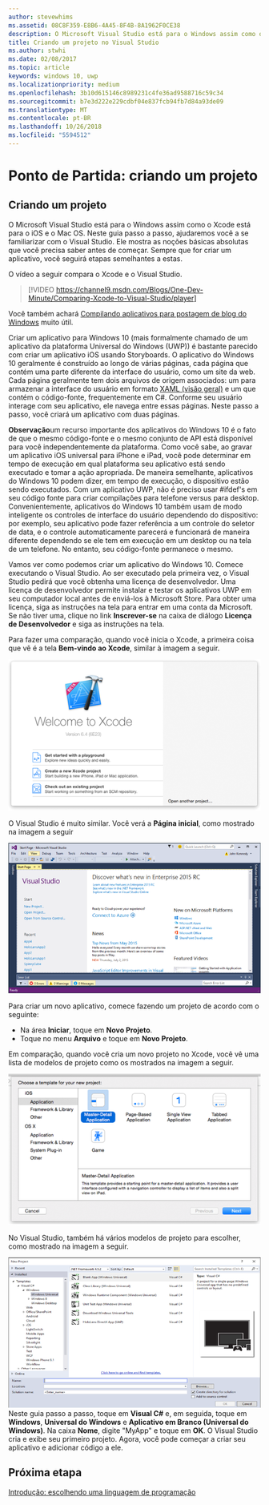 ```yaml
---
author: stevewhims
ms.assetid: 08C8F359-E8B6-4A45-8F4B-8A1962F0CE38
description: O Microsoft Visual Studio está para o Windows assim como o Xcode está para o iOS e o Mac OS. Neste guia passo a passo, ajudaremos você a se familiarizar com o Visual Studio.
title: Criando um projeto no Visual Studio
ms.author: stwhi
ms.date: 02/08/2017
ms.topic: article
keywords: windows 10, uwp
ms.localizationpriority: medium
ms.openlocfilehash: 3b10d615146c8989231c4fe36ad9588716c59c34
ms.sourcegitcommit: b7e3d222e229cdbf04e837fcb94fb7d84a93de09
ms.translationtype: MT
ms.contentlocale: pt-BR
ms.lasthandoff: 10/26/2018
ms.locfileid: "5594512"
---
```

# <a name="getting-started-creating-a-project"></a>Ponto de Partida: criando um projeto

## <a name="creating-a-project"></a>Criando um projeto

O Microsoft Visual Studio está para o Windows assim como o Xcode está para o iOS e o Mac OS. Neste guia passo a passo, ajudaremos você a se familiarizar com o Visual Studio. Ele mostra as noções básicas absolutas que você precisa saber antes de começar. Sempre que for criar um aplicativo, você seguirá etapas semelhantes a estas.

O vídeo a seguir compara o Xcode e o Visual Studio.

> [!VIDEO https://channel9.msdn.com/Blogs/One-Dev-Minute/Comparing-Xcode-to-Visual-Studio/player]

Você também achará [Compilando aplicativos para postagem de blog do Windows](https://blogs.windows.com/buildingapps/2016/01/27/visual-studio-walkthrough-for-ios-developers/) muito útil.

Criar um aplicativo para Windows 10 (mais formalmente chamado de um aplicativo da plataforma Universal do Windows (UWP)) é bastante parecido com criar um aplicativo iOS usando Storyboards. O aplicativo do Windows 10 geralmente é construído ao longo de várias páginas, cada página que contém uma parte diferente da interface do usuário, como um site da web. Cada página geralmente tem dois arquivos de origem associados: um para armazenar a interface do usuário em formato [XAML (visão geral)](https://msdn.microsoft.com/library/windows/apps/mt185595) e um que contém o código-fonte, frequentemente em C#. Conforme seu usuário interage com seu aplicativo, ele navega entre essas páginas. Neste passo a passo, você criará um aplicativo com duas páginas.

**Observação**um recurso importante dos aplicativos do Windows 10 é o fato de que o mesmo código-fonte e o mesmo conjunto de API está disponível para você independentemente da plataforma. Como você sabe, ao gravar um aplicativo iOS universal para iPhone e iPad, você pode determinar em tempo de execução em qual plataforma seu aplicativo está sendo executado e tomar a ação apropriada. De maneira semelhante, aplicativos do Windows 10 podem dizer, em tempo de execução, o dispositivo estão sendo executados. Com um aplicativo UWP, não é preciso usar \#ifdef's em seu código fonte para criar compilações para telefone versus para desktop. Convenientemente, aplicativos do Windows 10 também usam de modo inteligente os controles de interface do usuário dependendo do dispositivo: por exemplo, seu aplicativo pode fazer referência a um controle do seletor de data, e o controle automaticamente parecerá e funcionará de maneira diferente dependendo se ele tem em execução em um desktop ou na tela de um telefone. No entanto, seu código-fonte permanece o mesmo.

Vamos ver como podemos criar um aplicativo do Windows 10. Comece executando o Visual Studio. Ao ser executado pela primeira vez, o Visual Studio pedirá que você obtenha uma licença de desenvolvedor. Uma licença de desenvolvedor permite instalar e testar os aplicativos UWP em seu computador local antes de enviá-los à Microsoft Store. Para obter uma licença, siga as instruções na tela para entrar em uma conta da Microsoft. Se não tiver uma, clique no link **Inscrever-se** na caixa de diálogo **Licença de Desenvolvedor** e siga as instruções na tela.

Para fazer uma comparação, quando você inicia o Xcode, a primeira coisa que vê é a tela **Bem-vindo ao Xcode**, similar à imagem a seguir.

![tela de boas-vindas do xcode](images/ios-to-uwp/ios-to-uwp-xcode-welcome.png)

O Visual Studio é muito similar. Você verá a **Página inicial**, como mostrado na imagem a seguir

![tela inicial do visual studio](images/ios-to-uwp/ios-to-uwp-vs-welcome.png)

Para criar um novo aplicativo, comece fazendo um projeto de acordo com o seguinte:

-   Na área **Iniciar**, toque em **Novo Projeto**.
-   Toque no menu **Arquivo** e toque em **Novo Projeto**.

Em comparação, quando você cria um novo projeto no Xcode, você vê uma lista de modelos de projeto como os mostrados na imagem a seguir.

![caixa de diálogo de novo projeto do xcode](images/ios-to-uwp/ios-to-uwp-xcode-choose-template.png)

No Visual Studio, também há vários modelos de projeto para escolher, como mostrado na imagem a seguir.

![caixa de diálogo novo projeto do visual studio](images/ios-to-uwp/ios-to-uwp-vs-choose-template.png) Neste guia passo a passo, toque em **Visual C#** e, em seguida, toque em **Windows**, **Universal do Windows** e **Aplicativo em Branco (Universal do Windows)**. Na caixa **Nome**, digite "MyApp" e toque em **OK**. O Visual Studio cria e exibe seu primeiro projeto. Agora, você pode começar a criar seu aplicativo e adicionar código a ele.

## <a name="next-step"></a>Próxima etapa

[Introdução: escolhendo uma linguagem de programação](getting-started-choosing-a-programming-language.md)
